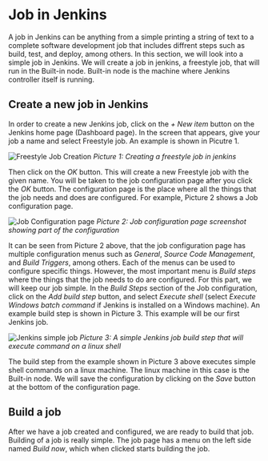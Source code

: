 # Job in Jenkins
A job in Jenkins can be anything from a simple printing a string of text to a complete software development job that includes diffrent steps such as build, test, and deploy, among others. In this section, we will look into a simple job in Jenkins. We will create a job in jenkins, a freestyle job, that will run in the Built-in node. Built-in node is the machine where Jenkins controller itself is running.

## Create a new job in Jenkins
In order to create a new Jenkins job, click on the *+ New item* button on the Jenkins home page (Dashboard page). In the screen that appears, give your job a name and select Freestyle job. An example is shown in Picutre 1.

![Freestyle Job Creation](../pictures/create_a_freestyle_project.jpg "Freestyle Job Creation")
*Picture 1: Creating a freestyle job in jenkins*

Then click on the *OK* button. This will create a new Freestyle job with the given name. You will be taken to the job configuration page after you click the *OK* button. The configuration page is the place where all the things that the job needs and does are configured. For example, Picture 2 shows a Job configuration page.

![Job Configuration page](../pictures/jenkins_job_configuration.jpg "Job Configuration page")
*Picture 2: Job configuration page screenshot showing part of the configuration*

It can be seen from Picture 2 above, that the job configuration page has multiple configuration menus such as _General_, _Source Code Management_, and _Build Triggers_, among others. Each of the menus can be used to configure specific things. However, the most important menu is _Build steps_ where the things that the job needs to do are configured. For this part, we will keep our job simple. In the _Build Steps_ section of the Job configuration, click on the _Add build step_ button, and select _Execute shell_ (select _Execute Windows batch command_ if Jenkins is installed on a Windows machine). An example build step is shown in Picture 3. This example will be our first Jenkins job.

![Jenkins simple job](../pictures/jenkins_job_configuration_build_steps_execute_shell.jpg "Jenkins simple job")
*Picture 3: A simple Jenkins job build step that will execute command on a linux shell*

The build step from the example shown in Picture 3 above executes simple shell commands on a linux machine. The linux machine in this case is the Built-in node. We will save the configuration by clicking on the _Save_ button at the bottom of the configuration page.

## Build a job
After we have a job created and configured, we are ready to build that job. Building of a job is really simple. The job page has a menu on the left side named _Build now_, which when clicked starts building the job.
